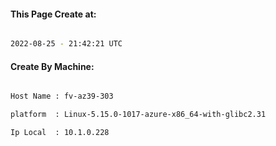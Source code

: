 
   
#### This Page Create at:

```bash

2022-08-25 - 21:42:21 UTC

```

#### Create By Machine:

```bash

Host Name : fv-az39-303

platform  : Linux-5.15.0-1017-azure-x86_64-with-glibc2.31

Ip Local  : 10.1.0.228

```

